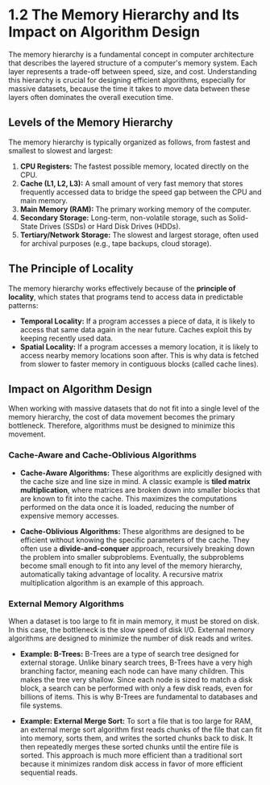 # 1.2 The Memory Hierarchy and Its Impact on Algorithm Design

The memory hierarchy is a fundamental concept in computer architecture that describes the layered structure of a computer's memory system. Each layer represents a trade-off between speed, size, and cost. Understanding this hierarchy is crucial for designing efficient algorithms, especially for massive datasets, because the time it takes to move data between these layers often dominates the overall execution time.

## Levels of the Memory Hierarchy

The memory hierarchy is typically organized as follows, from fastest and smallest to slowest and largest:

1.  **CPU Registers:** The fastest possible memory, located directly on the CPU.
2.  **Cache (L1, L2, L3):** A small amount of very fast memory that stores frequently accessed data to bridge the speed gap between the CPU and main memory.
3.  **Main Memory (RAM):** The primary working memory of the computer.
4.  **Secondary Storage:** Long-term, non-volatile storage, such as Solid-State Drives (SSDs) or Hard Disk Drives (HDDs).
5.  **Tertiary/Network Storage:** The slowest and largest storage, often used for archival purposes (e.g., tape backups, cloud storage).

## The Principle of Locality

The memory hierarchy works effectively because of the **principle of locality**, which states that programs tend to access data in predictable patterns:

*   **Temporal Locality:** If a program accesses a piece of data, it is likely to access that same data again in the near future. Caches exploit this by keeping recently used data.
*   **Spatial Locality:** If a program accesses a memory location, it is likely to access nearby memory locations soon after. This is why data is fetched from slower to faster memory in contiguous blocks (called cache lines).

## Impact on Algorithm Design

When working with massive datasets that do not fit into a single level of the memory hierarchy, the cost of data movement becomes the primary bottleneck. Therefore, algorithms must be designed to minimize this movement.

### Cache-Aware and Cache-Oblivious Algorithms

*   **Cache-Aware Algorithms:** These algorithms are explicitly designed with the cache size and line size in mind. A classic example is **tiled matrix multiplication**, where matrices are broken down into smaller blocks that are known to fit into the cache. This maximizes the computations performed on the data once it is loaded, reducing the number of expensive memory accesses.

*   **Cache-Oblivious Algorithms:** These algorithms are designed to be efficient without knowing the specific parameters of the cache. They often use a **divide-and-conquer** approach, recursively breaking down the problem into smaller subproblems. Eventually, the subproblems become small enough to fit into any level of the memory hierarchy, automatically taking advantage of locality. A recursive matrix multiplication algorithm is an example of this approach.

### External Memory Algorithms

When a dataset is too large to fit in main memory, it must be stored on disk. In this case, the bottleneck is the slow speed of disk I/O. External memory algorithms are designed to minimize the number of disk reads and writes.

*   **Example: B-Trees:** B-Trees are a type of search tree designed for external storage. Unlike binary search trees, B-Trees have a very high branching factor, meaning each node can have many children. This makes the tree very shallow. Since each node is sized to match a disk block, a search can be performed with only a few disk reads, even for billions of items. This is why B-Trees are fundamental to databases and file systems.

*   **Example: External Merge Sort:** To sort a file that is too large for RAM, an external merge sort algorithm first reads chunks of the file that can fit into memory, sorts them, and writes the sorted chunks back to disk. It then repeatedly merges these sorted chunks until the entire file is sorted. This approach is much more efficient than a traditional sort because it minimizes random disk access in favor of more efficient sequential reads.

